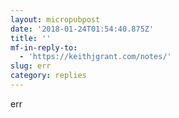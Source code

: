 ```yaml
---
layout: micropubpost
date: '2018-01-24T01:54:40.875Z'
title: ''
mf-in-reply-to:
  - 'https://keithjgrant.com/notes/'
slug: err
category: replies
---
```

err
